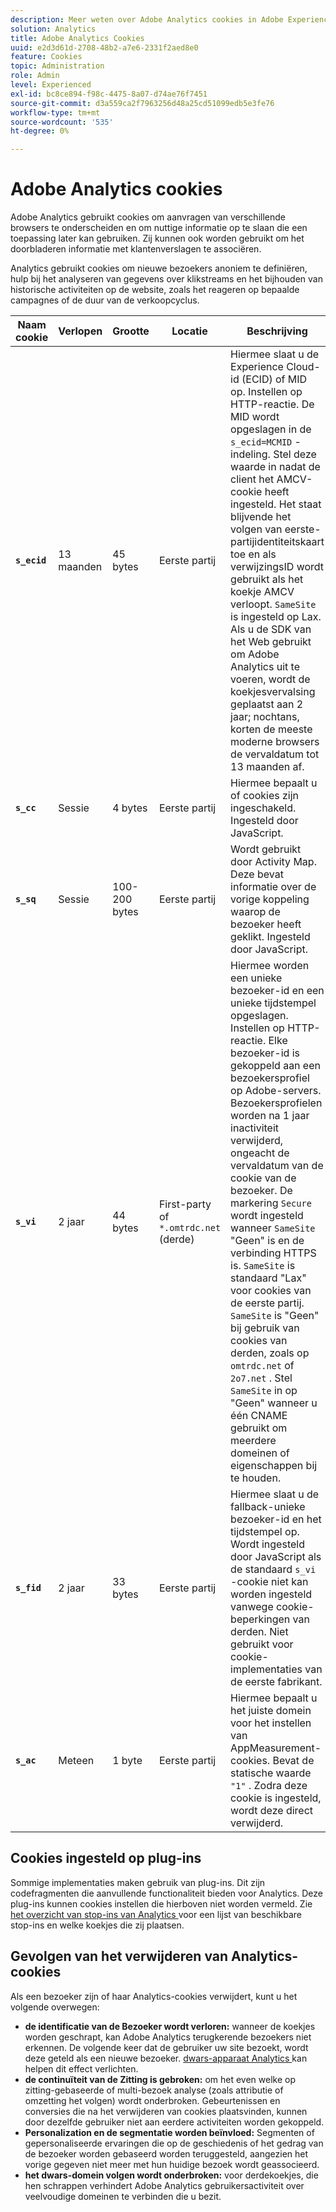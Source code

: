 ```yaml
---
description: Meer weten over Adobe Analytics cookies in Adobe Experience Cloud?
solution: Analytics
title: Adobe Analytics Cookies
uuid: e2d3d61d-2708-48b2-a7e6-2331f2aed8e0
feature: Cookies
topic: Administration
role: Admin
level: Experienced
exl-id: bc8ce894-f98c-4475-8a07-d74ae76f7451
source-git-commit: d3a559ca2f7963256d48a25cd51099edb5e3fe76
workflow-type: tm+mt
source-wordcount: '535'
ht-degree: 0%

---
```


# Adobe Analytics cookies

Adobe Analytics gebruikt cookies om aanvragen van verschillende browsers te onderscheiden en om nuttige informatie op te slaan die een toepassing later kan gebruiken. Zij kunnen ook worden gebruikt om het doorbladeren informatie met klantenverslagen te associëren.

Analytics gebruikt cookies om nieuwe bezoekers anoniem te definiëren, hulp bij het analyseren van gegevens over klikstreams en het bijhouden van historische activiteiten op de website, zoals het reageren op bepaalde campagnes of de duur van de verkoopcyclus.

| Naam cookie | Verlopen | Grootte | Locatie | Beschrijving |
| --- | --- | --- | --- | --- |
| **`s_ecid`** | 13 maanden | 45 bytes | Eerste partij | Hiermee slaat u de Experience Cloud-id (ECID) of MID op. Instellen op HTTP-reactie. De MID wordt opgeslagen in de `s_ecid=MCMID` -indeling. Stel deze waarde in nadat de client het AMCV-cookie heeft ingesteld. Het staat blijvende het volgen van eerste-partijidentiteitskaart toe en als verwijzingsID wordt gebruikt als het koekje AMCV verloopt. `SameSite` is ingesteld op Lax. Als u de SDK van het Web gebruikt om Adobe Analytics uit te voeren, wordt de koekjesvervalsing geplaatst aan 2 jaar; nochtans, korten de meeste moderne browsers de vervaldatum tot 13 maanden af. |
| **`s_cc`** | Sessie | 4 bytes | Eerste partij | Hiermee bepaalt u of cookies zijn ingeschakeld. Ingesteld door JavaScript. |
| **`s_sq`** | Sessie | 100-200 bytes | Eerste partij | Wordt gebruikt door Activity Map. Deze bevat informatie over de vorige koppeling waarop de bezoeker heeft geklikt. Ingesteld door JavaScript. |
| **`s_vi`** | 2 jaar | 44 bytes | First-party of `*.omtrdc.net` (derde) | Hiermee worden een unieke bezoeker-id en een unieke tijdstempel opgeslagen. Instellen op HTTP-reactie. Elke bezoeker-id is gekoppeld aan een bezoekersprofiel op Adobe-servers. Bezoekersprofielen worden na 1 jaar inactiviteit verwijderd, ongeacht de vervaldatum van de cookie van de bezoeker. De markering `Secure` wordt ingesteld wanneer `SameSite` &quot;Geen&quot; is en de verbinding HTTPS is. `SameSite` is standaard &quot;Lax&quot; voor cookies van de eerste partij. `SameSite` is &quot;Geen&quot; bij gebruik van cookies van derden, zoals op `omtrdc.net` of `2o7.net` . Stel `SameSite` in op &quot;Geen&quot; wanneer u één CNAME gebruikt om meerdere domeinen of eigenschappen bij te houden. |
| **`s_fid`** | 2 jaar | 33 bytes | Eerste partij | Hiermee slaat u de fallback-unieke bezoeker-id en het tijdstempel op. Wordt ingesteld door JavaScript als de standaard `s_vi` -cookie niet kan worden ingesteld vanwege cookie-beperkingen van derden. Niet gebruikt voor cookie-implementaties van de eerste fabrikant. |
| **`s_ac`** | Meteen | 1 byte | Eerste partij | Hiermee bepaalt u het juiste domein voor het instellen van AppMeasurement-cookies. Bevat de statische waarde `"1"` . Zodra deze cookie is ingesteld, wordt deze direct verwijderd. |

## Cookies ingesteld op plug-ins

Sommige implementaties maken gebruik van plug-ins. Dit zijn codefragmenten die aanvullende functionaliteit bieden voor Analytics. Deze plug-ins kunnen cookies instellen die hierboven niet worden vermeld. Zie [ het overzicht van stop-ins van Analytics ](https://experienceleague.adobe.com/en/docs/analytics/implementation/vars/plugins/impl-plugins) voor een lijst van beschikbare stop-ins en welke koekjes die zij plaatsen.

## Gevolgen van het verwijderen van Analytics-cookies

Als een bezoeker zijn of haar Analytics-cookies verwijdert, kunt u het volgende overwegen:

* **de identificatie van de Bezoeker wordt verloren:** wanneer de koekjes worden geschrapt, kan Adobe Analytics terugkerende bezoekers niet erkennen. De volgende keer dat de gebruiker uw site bezoekt, wordt deze geteld als een nieuwe bezoeker. [ dwars-apparaat Analytics ](https://experienceleague.adobe.com/en/docs/analytics/components/cda/overview) kan helpen dit effect verlichten.
* **de continuïteit van de Zitting is gebroken:** om het even welke op zitting-gebaseerde of multi-bezoek analyse (zoals attributie of omzetting het volgen) wordt onderbroken. Gebeurtenissen en conversies die na het verwijderen van cookies plaatsvinden, kunnen door dezelfde gebruiker niet aan eerdere activiteiten worden gekoppeld.
* **Personalization en de segmentatie worden beïnvloed:** Segmenten of gepersonaliseerde ervaringen die op de geschiedenis of het gedrag van de bezoeker worden gebaseerd worden teruggesteld, aangezien het vorige gegeven niet meer met hun huidige bezoek wordt geassocieerd.
* **het dwars-domein volgen wordt onderbroken:** voor derdekoekjes, die hen schrappen verhindert Adobe Analytics gebruikersactiviteit over veelvoudige domeinen te verbinden die u bezit.
